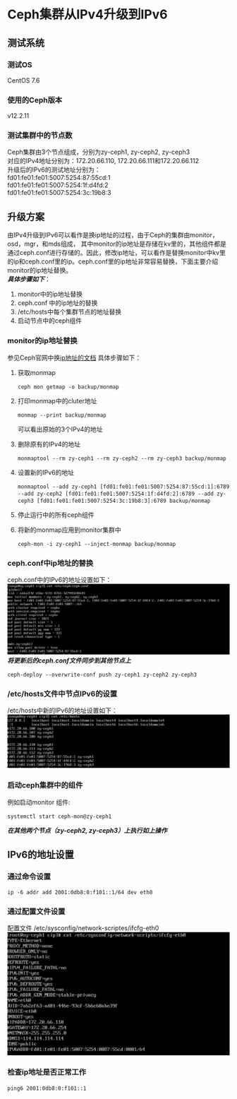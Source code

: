 # Ceph集群从IPv4升级到IPv6

## 测试系统

### 测试OS
CentOS 7.6

### 使用的Ceph版本
v12.2.11

### 测试集群中的节点数
Ceph集群由3个节点组成，分别为zy-ceph1, zy-ceph2, zy-ceph3  
对应的IPv4地址分别为：172.20.66.110, 172.20.66.111和172.20.66.112  
升级后的IPv6的测试地址分别为：  
fd01:fe01:fe01:5007:5254:87:55cd:1  
fd01:fe01:fe01:5007:5254:1f:d4fd:2    
fd01:fe01:fe01:5007:5254:3c:19b8:3   

## 升级方案
由IPv4升级到IPv6可以看作是换ip地址的过程，由于Ceph的集群由monitor，osd，mgr，和mds组成，
其中monitor的ip地址是存储在kv里的，其他组件都是通过ceph.conf进行存储的。因此，修改ip地址，可以看作是替换monitor中kv里的ip和ceph.conf里的ip。ceph.conf里的ip地址非常容易替换，下面主要介绍monitor的ip地址替换。  
***具体步骤如下***：  
1. monitor中的ip地址替换
2. ceph.conf 中的ip地址的替换
3. /etc/hosts中每个集群节点的地址替换
4. 启动节点中的ceph组件

### monitor的ip地址替换
参见Ceph官网中换[ip地址的文档](http://docs.ceph.com/docs/mimic/rados/operations/add-or-rm-mons/#changing-a-monitor-s-ip-address)
具体步骤如下：

1. 获取monmap
   
	```
	ceph mon getmap -o backup/monmap
	```
	
2. 打印monmap中的cluter地址  
 
   ```
   monmap --print backup/monmap
   ```
   
   可以看出原始的3个IPv4的地址
3. 删除原有的IPv4的地址

	```
	monmaptool --rm zy-ceph1 --rm zy-ceph2 --rm zy-ceph3 backup/monmap
	```
	
4. 设置新的IPv6的地址

   ```
   monmaptool --add zy-ceph1 [fd01:fe01:fe01:5007:5254:87:55cd:1]:6789 --add zy-ceph2 [fd01:fe01:fe01:5007:5254:1f:d4fd:2]:6789 --add zy-ceph3 [fd01:fe01:fe01:5007:5254:3c:19b8:3]:6789 backup/monmap
   ```
5. 停止运行中的所有ceph组件  
6. 将新的monmap应用到monitor集群中  
 
	```
	ceph-mon -i zy-ceph1 --inject-monmap backup/monmap
	```

### ceph.conf中ip地址的替换
ceph.conf中的IPv6的地址设置如下：  
![](images/ceph_conf.jpg) 
***将更新后的ceph.conf文件同步到其他节点上***

```
ceph-deploy --overwrite-conf push zy-ceph1 zy-ceph2 zy-ceph3
```

### /etc/hosts文件中节点IPv6的设置
/etc/hosts中新的IPv6的地址设置如下：
![](images/etc_hosts.jpg)

### 启动ceph集群中的组件
例如启动monitor 组件:
  
```
systemctl start ceph-mon@zy-ceph1
```

***在其他两个节点（zy-ceph2, zy-ceph3）上执行如上操作***  
  
## IPv6的地址设置  
### 通过命令设置  

```
ip -6 addr add 2001:0db8:0:f101::1/64 dev eth0
```

### 通过配置文件设置  
配置文件 /etc/sysconfig/network-scriptes/ifcfg-eth0  
![](images/ifcfg_eth0.jpg)  

### 检查ip地址是否正常工作  

```
ping6 2001:0db8:0:f101::1
```

 
 

